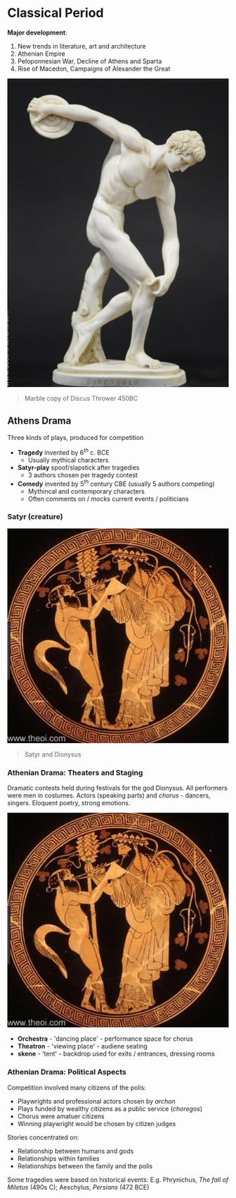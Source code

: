 # Classical Period

**Major development**:

1. New trends in literature, art and architecture
2. Athenian Empire
3. Peloponnesian War, Decline of Athens and Sparta
4. Rise of Macedon, Campaigns of Alexander the Great

![01.png](grst205/img/lec10/01.png)

> Marble copy of Discus Thrower 450BC

## Athens Drama

Three kinds of plays, produced for competition

- **Tragedy** invented by $`6^{th}`$ c. BCE
  - Usually mythical characters
- **Satyr-play** spoof/slapstick after tragedies
  - 3 authors chosen per tragedy contest
- **Comedy** invented by $`5^{th}`$ century CBE (usually 5 authors competing)
  - Mythincal and contemporary characters
  - Often comments on / mocks current events / politicians

### Satyr (creature)

![02.png](grst205/img/lec10/02.png)

> Satyr and Dionysus

### Athenian Drama: Theaters and Staging

Dramatic contests held during festivals for the god Dionysus. All performers were men in costumes. Actors (speaking parts) and _chorus_ - dancers, singers. Eloquent poetry, strong emotions.

![03.png](grst205/img/lec10/03.png)

- **Orchestra** - 'dancing place' - performance space for chorus
- **Theatron** - 'viewing place' - audiene seating
- **skene** - 'tent' - backdrop used for exits / entrances, dressing rooms

### Athenian Drama: Political Aspects

Competition involved many citizens of the polis:

- Playwrights and professional actors chosen by _archon_
- Plays funded by wealthy citizens as a public service (_choregos_)
- Chorus were amatuer citizens
- Winning playwright would be chosen by citizen judges

Stories concentrated on:

- Relationship between humans and gods
- Relationships within families
- Relationships between the family and the polis

Some tragedies were based on historical events: E.g. Phrynichus, _The fall of Miletus_ (490s C); Aeschylus, _Persians_ (472 BCE)
